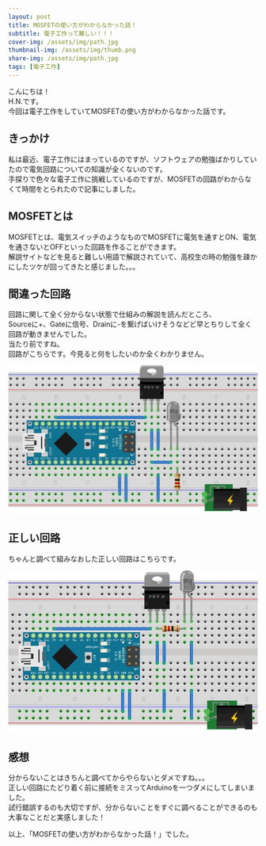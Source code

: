 ```yaml
---
layout: post
title: MOSFETの使い方がわからなかった話！
subtitle: 電子工作って難しい！！！
cover-img: /assets/img/path.jpg
thumbnail-img: /assets/img/thumb.png
share-img: /assets/img/path.jpg
tags: [電子工作]
---
```


こんにちは！  
H.N.です。  
今回は電子工作をしていてMOSFETの使い方がわからなかった話です。

## きっかけ
私は最近、電子工作にはまっているのですが、ソフトウェアの勉強ばかりしていたので電気回路についての知識が全くないのです。  
手探りで色々な電子工作に挑戦しているのですが、MOSFETの回路がわからなくて時間をとられたので記事にしました。

## MOSFETとは
MOSFETとは、電気スイッチのようなものでMOSFETに電気を通すとON、電気を通さないとOFFといった回路を作ることができます。  
解説サイトなどを見ると難しい用語で解説されていて、高校生の時の勉強を疎かにしたツケが回ってきたと感じました。。。

## 間違った回路
回路に関して全く分からない状態で仕組みの解説を読んだところ、  
Sourceに+、Gateに信号、Drainに-を繋げばいけそうなどど早とちりして全く回路が動きませんでした。  
当たり前ですね。  
回路がこちらです。今見ると何をしたいのか全くわかりません。

<img width="600" alt="mosfet_failed" src="/assets/img/mosfet_failed.jpg">

## 正しい回路
ちゃんと調べて組みなおした正しい回路はこちらです。

<img width="600" alt="mosfet_failed" src="/assets/img/mosfet_success.jpg">

## 感想
分からないことはきちんと調べてからやらないとダメですね。。。  
正しい回路にたどり着く前に接続をミスってArduinoを一つダメにしてしまいました。  
試行錯誤するのも大切ですが、分からないことをすぐに調べることができるのも大事なことだと実感しました！

以上、「MOSFETの使い方がわからなかった話！」でした。
